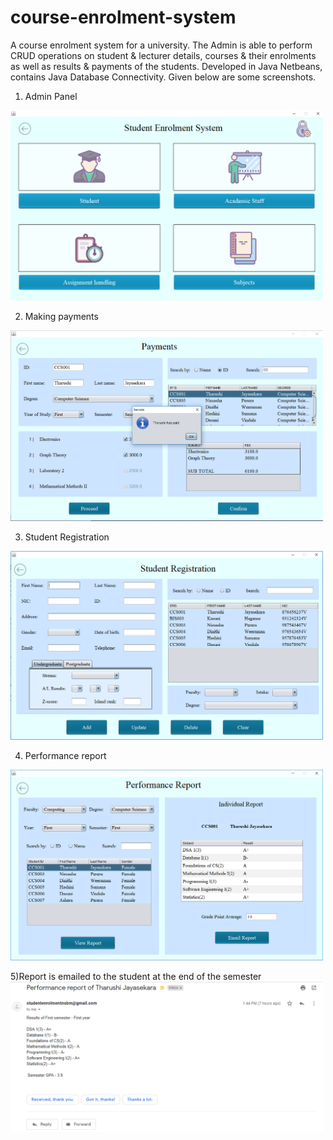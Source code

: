 # course-enrolment-system
A course enrolment system for a university. The Admin is able to perform CRUD operations on student &amp; lecturer details, courses &amp; their enrolments as well as results &amp; payments of the students. Developed in Java Netbeans, contains Java Database Connectivity.
Given below are some screenshots.

1) Admin Panel
<img src="https://github.com/TharushiJay/course-enrolment-system/blob/master/screenshots/9.PNG" width="500">

2) Making payments
<img src="https://github.com/TharushiJay/course-enrolment-system/blob/master/screenshots/24.PNG" width="500">

3) Student Registration
<img src="https://github.com/TharushiJay/course-enrolment-system/blob/master/screenshots/11.PNG" width="500">

4) Performance report
<img src="https://github.com/TharushiJay/course-enrolment-system/blob/master/screenshots/31.PNG" width="500">

5)Report is emailed to the student at the end of the semester
<img src="https://github.com/TharushiJay/course-enrolment-system/blob/master/screenshots/33.PNG" width="500">
